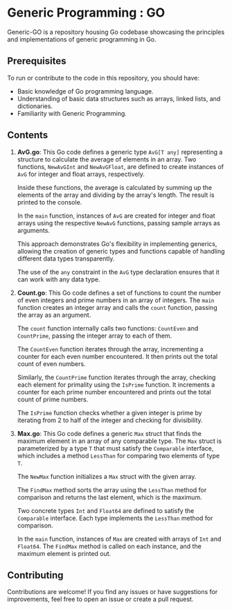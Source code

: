 # Generic Programming : GO

Generic-GO is a repository housing Go codebase showcasing the principles and implementations of generic programming in Go.

## Prerequisites

To run or contribute to the code in this repository, you should have:

- Basic knowledge of Go programming language.
- Understanding of basic data structures such as arrays, linked lists, and dictionaries.
- Familiarity with Generic Programming.

## Contents

1. **AvG.go**:
   This Go code defines a generic type `AvG[T any]` representing a structure to calculate the average of elements in an array. Two functions, `NewAvGInt` and `NewAvGFloat`, are defined to create instances of `AvG` for integer and float arrays, respectively. 

   Inside these functions, the average is calculated by summing up the elements of the array and dividing by the array's length. The result is printed to the console. 

   In the `main` function, instances of `AvG` are created for integer and float arrays using the respective `NewAvG` functions, passing sample arrays as arguments.

   This approach demonstrates Go's flexibility in implementing generics, allowing the creation of generic types and functions capable of handling different data types transparently. 

   The use of the `any` constraint in the `AvG` type declaration ensures that it can work with any data type.

2. **Count.go**:
   This Go code defines a set of functions to count the number of even integers and prime numbers in an array of integers. The `main` function creates an integer array and calls the `count` function, passing the array as an argument.

   The `count` function internally calls two functions: `CountEven` and `CountPrime`, passing the integer array to each of them. 

   The `CountEven` function iterates through the array, incrementing a counter for each even number encountered. It then prints out the total count of even numbers.

   Similarly, the `CountPrime` function iterates through the array, checking each element for primality using the `IsPrime` function. It increments a counter for each prime number encountered and prints out the total count of prime numbers.

   The `IsPrime` function checks whether a given integer is prime by iterating from 2 to half of the integer and checking for divisibility.

3. **Max.go**:
   This Go code defines a generic `Max` struct that finds the maximum element in an array of any comparable type. The `Max` struct is parameterized by a type `T` that must satisfy the `Comparable` interface, which includes a method `LessThan` for comparing two elements of type `T`. 

   The `NewMax` function initializes a `Max` struct with the given array.

   The `FindMax` method sorts the array using the `LessThan` method for comparison and returns the last element, which is the maximum.

   Two concrete types `Int` and `Float64` are defined to satisfy the `Comparable` interface. Each type implements the `LessThan` method for comparison.

   In the `main` function, instances of `Max` are created with arrays of `Int` and `Float64`. The `FindMax` method is called on each instance, and the maximum element is printed out.

## Contributing

Contributions are welcome! If you find any issues or have suggestions for improvements, feel free to open an issue or create a pull request.
